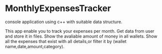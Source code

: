 # MonthlyExpensesTracker
console application using c++ with suitable data structure.

This app enable you to track your expenses per month.
Get data from user and store it in files.
Show the avaliable amount of money in all wallets.
Show all the expenses that exist with all details,or filter it by (wallet name,date,amount,category).
